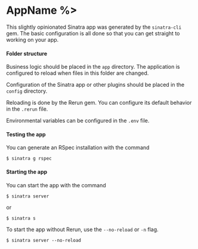 # AppName %>

This slightly opinionated Sinatra app was generated by the `sinatra-cli` gem. The basic configuration is all done so that you can get straight to working on your app.

#### Folder structure

Business logic should be placed in the `app` directory. The application is configured to reload when files in this folder are changed.

Configuration of the Sinatra app or other plugins should be placed in the `config` directory.

Reloading is done by the Rerun gem. You can configure its default behavior in the `.rerun` file.

Environmental variables can be configured in the `.env` file.

#### Testing the app
<!-- testing -->
You can generate an RSpec installation with the command
```
$ sinatra g rspec
```
<!-- testing -->

#### Starting the app

You can start the app with the command
```
$ sinatra server
```
or
```
$ sinatra s
```
To start the app without Rerun, use the `--no-reload` or `-n` flag.
```
$ sinatra server --no-reload
```
